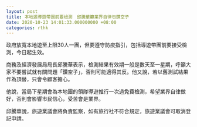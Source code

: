 ```yaml
---
layout: post
title: 本地遊導遊帶團前要檢測　邱騰華籲業界自律勿鑽空子
date: 2020-10-23 14:01:33.000000000 +08:00
categories: rthk
---
```


政府放寬本地遊至上限30人一團，但要遵守防疫指引，包括導遊帶團前要接受檢測，今日起生效。

商務及經濟發展局局長邱騰華表示，檢測結果有效期一般是數天至一星期，呼籲大家不要嘗試就有關問題「鑽空子」，否則可能適得其反。他又說，若以舊測試結果作為頂替，只會令顧客擔心。

他說，當局下星期會為本地團的領隊導遊推行一次過免費檢測，希望業界自律做好，否則會影響市民信心，受苦會是業界。

邱騰華說，旅遊業議會將負責監察，如有旅行社不符合規定，旅遊業議會可取消登記申請。
